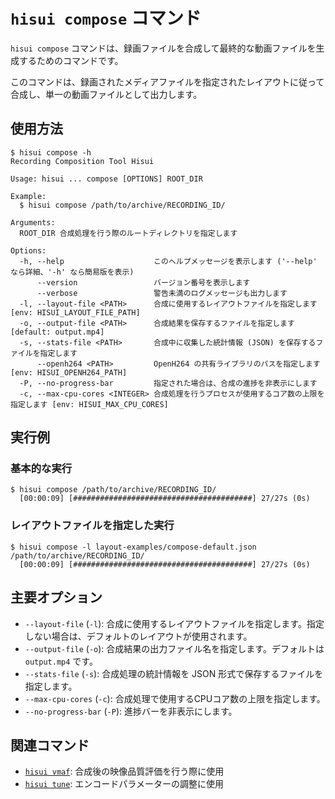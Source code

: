 # `hisui compose` コマンド

`hisui compose` コマンドは、録画ファイルを合成して最終的な動画ファイルを生成するためのコマンドです。

このコマンドは、録画されたメディアファイルを指定されたレイアウトに従って合成し、単一の動画ファイルとして出力します。

## 使用方法

```console
$ hisui compose -h
Recording Composition Tool Hisui

Usage: hisui ... compose [OPTIONS] ROOT_DIR

Example:
  $ hisui compose /path/to/archive/RECORDING_ID/

Arguments:
  ROOT_DIR 合成処理を行う際のルートディレクトリを指定します

Options:
  -h, --help                    このヘルプメッセージを表示します ('--help' なら詳細、'-h' なら簡易版を表示)
      --version                 バージョン番号を表示します
      --verbose                 警告未満のログメッセージも出力します
  -l, --layout-file <PATH>      合成に使用するレイアウトファイルを指定します [env: HISUI_LAYOUT_FILE_PATH]
  -o, --output-file <PATH>      合成結果を保存するファイルを指定します [default: output.mp4]
  -s, --stats-file <PATH>       合成中に収集した統計情報 (JSON) を保存するファイルを指定します
      --openh264 <PATH>         OpenH264 の共有ライブラリのパスを指定します [env: HISUI_OPENH264_PATH]
  -P, --no-progress-bar         指定された場合は、合成の進捗を非表示にします
  -c, --max-cpu-cores <INTEGER> 合成処理を行うプロセスが使用するコア数の上限を指定します [env: HISUI_MAX_CPU_CORES]
```

## 実行例

### 基本的な実行

```console
$ hisui compose /path/to/archive/RECORDING_ID/
  [00:00:09] [########################################] 27/27s (0s)
```

### レイアウトファイルを指定した実行

```console
$ hisui compose -l layout-examples/compose-default.json /path/to/archive/RECORDING_ID/
  [00:00:09] [########################################] 27/27s (0s)
```

## 主要オプション

- `--layout-file` (`-l`): 合成に使用するレイアウトファイルを指定します。指定しない場合は、デフォルトのレイアウトが使用されます。
- `--output-file` (`-o`): 合成結果の出力ファイル名を指定します。デフォルトは `output.mp4` です。
- `--stats-file` (`-s`): 合成処理の統計情報を JSON 形式で保存するファイルを指定します。
- `--max-cpu-cores` (`-c`): 合成処理で使用するCPUコア数の上限を指定します。
- `--no-progress-bar` (`-P`): 進捗バーを非表示にします。

## 関連コマンド

- [`hisui vmaf`](command_vmaf.md): 合成後の映像品質評価を行う際に使用
- [`hisui tune`](command_tune.md): エンコードパラメーターの調整に使用
